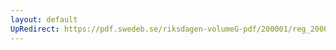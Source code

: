 ```yaml
---
layout: default
UpRedirect: https://pdf.swedeb.se/riksdagen-volumeG-pdf/200001/reg_200001/reg_200001_0465.pdf
---
```

